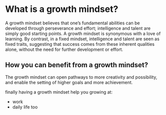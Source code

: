 # What is a growth mindset?
A growth mindset believes that one’s fundamental abilities can be developed through perseverance and effort; intelligence and talent are simply good starting points. A growth mindset is synonymous with a love of learning.
By contrast, in a fixed mindset, intelligence and talent are seen as fixed traits, suggesting that success comes from these inherent qualities alone, without the need for further development or effort.


## How you can benefit from a growth mindset? 
The growth mindset can open pathways to more creativity and possibility, and enable the setting of higher goals and more achievement.

finally having a growth mindset help you growing at:
* work
* daily life too


